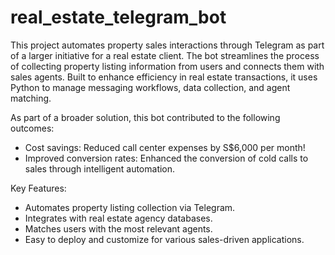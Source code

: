 # real_estate_telegram_bot
This project automates property sales interactions through Telegram as part of a larger initiative for a real estate client. The bot streamlines the process of collecting property listing information from users and connects them with sales agents. Built to enhance efficiency in real estate transactions, it uses Python to manage messaging workflows, data collection, and agent matching.

As part of a broader solution, this bot contributed to the following outcomes:

- Cost savings: Reduced call center expenses by S$6,000 per month!
- Improved conversion rates: Enhanced the conversion of cold calls to sales through intelligent automation.

Key Features:

- Automates property listing collection via Telegram.
- Integrates with real estate agency databases.
- Matches users with the most relevant agents.
- Easy to deploy and customize for various sales-driven applications.
